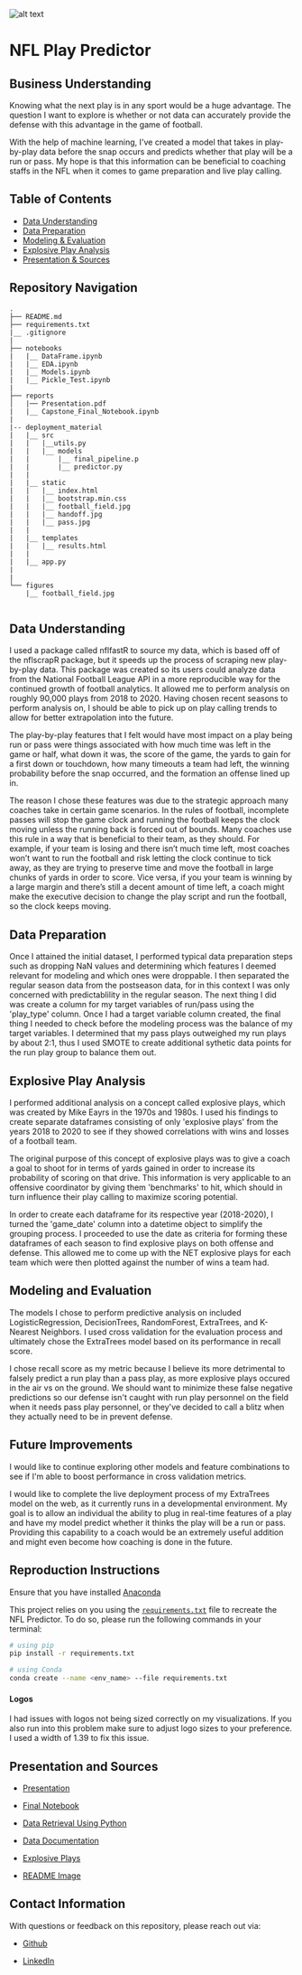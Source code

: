 ![alt text](/figures/football_field.jpg)

# NFL Play Predictor

## Business Understanding
Knowing what the next play is in any sport would be a huge advantage. The question I want to explore is whether or not data can accurately provide the defense with this advantage in the game of football.

With the help of machine learning, I've created a model that takes in play-by-play data before the snap occurs and predicts whether that play will be a run or pass. My hope is that this information can be beneficial to coaching staffs in the NFL when it comes to game preparation and live play calling.

## Table of Contents

<!--ts-->
 * [Data Understanding](https://github.com/JJHick95/NFL-Play-Predictor#Data-Understanding)
 * [Data Preparation](https://github.com/JJHick95/NFL-Play-Predictor#Data-Preparation)
 * [Modeling & Evaluation](https://github.com/JJHick95/NFL-Play-Predictor#Modeling-and-Evaluation)
 * [Explosive Play Analysis](https://github.com/JJHick95/NFL-Play-Predictor#Explosive-Play-Analysis)
 * [Presentation & Sources](https://github.com/JJHick95/NFL-Play-Predictor#Presentation-and-Sources)
<!--te-->

## Repository Navigation

```
.
├── README.md
├── requirements.txt
|__ .gitignore
|
├── notebooks
|   |__ DataFrame.ipynb
|   |__ EDA.ipynb
|   |__ Models.ipynb
|   |__ Pickle_Test.ipynb
|
├── reports
│   |── Presentation.pdf
|   |__ Capstone_Final_Notebook.ipynb
|
|-- deployment_material
|   |__ src
|   |   |__utils.py
|   |   |__ models
|   |       |__ final_pipeline.p
|   |       |__ predictor.py
|   |
|   |__ static
|   |   |__ index.html
|   |   |__ bootstrap.min.css
|   |   |__ football_field.jpg
|   |   |__ handoff.jpg
|   |   |__ pass.jpg
|   |
|   |__ templates
|   |   |__ results.html
|   |
|   |__ app.py
|
|
└── figures
    |__ football_field.jpg
    
```

## Data Understanding
I used a package called nflfastR to source my data, which is based off of the nflscrapR package, but it speeds up the process of scraping new play-by-play data. This package was created so its users could analyze data from the National Football League API in a more reproducible way for the continued growth of football analytics. It allowed me to perform analysis on roughly 90,000 plays from 2018 to 2020. Having chosen recent seasons to perform analysis on, I should be able to pick up on play calling trends to allow for better extrapolation into the future.

The play-by-play features that I felt would have most impact on a play being run or pass were things associated with how much time was left in the game or half, what down it was, the score of the game, the yards to gain for a first down or touchdown, how many timeouts a team had left, the winning probability before the snap occurred, and the formation an offense lined up in.

The reason I chose these features was due to the strategic approach many coaches take in certain game scenarios. In the rules of football, incomplete passes will stop the game clock and running the football keeps the clock moving unless the running back is forced out of bounds. Many coaches use this rule in a way that is beneficial to their team, as they should. For example, if your team is losing and there isn’t much time left, most coaches won’t want to run the football and risk letting the clock continue to tick away, as they are trying to preserve time and move the football in large chunks of yards in order to score. Vice versa, if you your team is winning by a large margin and there’s still a decent amount of time left, a coach might make the executive decision to change the play script and run the football, so the clock keeps moving.

## Data Preparation
Once I attained the initial dataset, I performed typical data preparation steps such as dropping NaN values and determining which features I deemed relevant for modeling and which ones were droppable. I then separated the regular season data from the postseason data, for in this context I was only concerned with predictablility in the regular season. The next thing I did was create a column for my target variables of run/pass using the 'play_type' column. Once I had a target variable column created, the final thing I needed to check before the modeling process was the balance of my target variables. I determined that my pass plays outweighed my run plays by about 2:1, thus I used SMOTE to create additional sythetic data points for the run play group to balance them out.

## Explosive Play Analysis
I performed additional analysis on a concept called explosive plays, which was created by Mike Eayrs in the 1970s and 1980s. I used his findings to create separate dataframes consisting of only 'explosive plays' from the years 2018 to 2020 to see if they showed correlations with wins and losses of a football team.

The original purpose of this concept of explosive plays was to give a coach a goal to shoot for in terms of yards gained in order to increase its probability of scoring on that drive. This information is very applicable to an offensive coordinator by giving them 'benchmarks' to hit, which should in turn influence their play calling to maximize scoring potential.

In order to create each dataframe for its respective year (2018-2020), I turned the 'game_date' column into a datetime object to simplify the grouping process. I proceeded to use the date as criteria for forming these dataframes of each season to find explosive plays on both offense and defense. This allowed me to come up with the NET explosive plays for each team which were then plotted against the number of wins a team had.

## Modeling and Evaluation
The models I chose to perform predictive analysis on included LogisticRegression, DecisionTrees, RandomForest, ExtraTrees, and K-Nearest Neighbors. I used cross validation for the evaluation process and ultimately chose the ExtraTrees model based on its performance in recall score.

I chose recall score as my metric because I believe its more detrimental to falsely predict a run play than a pass play, as more explosive plays occured in the air vs on the ground. We should want to minimize these false negative predictions so our defense isn't caught with run play personnel on the field when it needs pass play personnel, or they've decided to call a blitz when they actually need to be in prevent defense.

## Future Improvements
I would like to continue exploring other models and feature combinations to see if I'm able to boost performance in cross validation metrics.

I would like to complete the live deployment process of my ExtraTrees model on the web, as it currently runs in a developmental environment. My goal is to allow an individual the ability to plug in real-time features of a play and have my model predict whether it thinks the play will be a run or pass. Providing this capability to a coach would be an extremely useful addition and might even become how coaching is done in the future.

## Reproduction Instructions
Ensure that you have installed [Anaconda](https://docs.anaconda.com/anaconda/install/)

This project relies on you using the [`requirements.txt`](requirements.txt) file to recreate the NFL Predictor. To do so, please run the following commands in your terminal:
```bash
# using pip
pip install -r requirements.txt

# using Conda
conda create --name <env_name> --file requirements.txt
```
#### Logos
I had issues with logos not being sized correctly on my visualizations. If you also run into this problem make sure to adjust logo sizes to your preference. I used a width of 1.39 to fix this issue.

## Presentation and Sources
 * [Presentation](/reports/Presentation.pdf)
 * [Final Notebook](/reports/Capstone_Final_Notebook.pdf)
 
 * [Data Retrieval Using Python](https://gist.github.com/Deryck97/dff8d33e9f841568201a2a0d5519ac5e)
 * [Data Documentation](https://www.rdocumentation.org/packages/nflscrapR/versions/1.8.1/topics/scrape_json_play_by_play)
 * [Explosive Plays](https://thepowersweep.com/blog/how-explosive-plays-affect-the-packers-aaron-rodgers)
 
 * [README Image](https://www.google.com/url?sa=i&url=https%3A%2F%2Ftimclayton.photoshelter.com%2Fimage%2FI0000._zO6_SzdaA&psig=AOvVaw03X-RmgL2oQkZI6t_zc1-I&ust=1606322270096000&source=images&cd=vfe&ved=0CAIQjRxqFwoTCJDrs_jOm-0CFQAAAAAdAAAAABAO)
 
## Contact Information
With questions or feedback on this repository, please reach out via:

 * [Github](https://github.com/JJHick95/NFL-Play-Predictor/)

 * [LinkedIn](https://www.linkedin.com/in/jon-hickey/)
